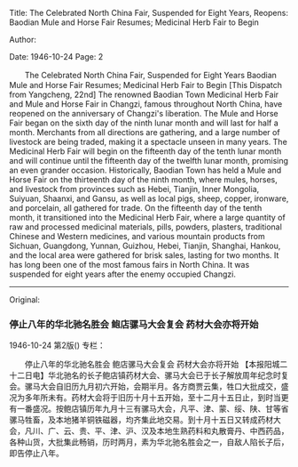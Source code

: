 Title: The Celebrated North China Fair, Suspended for Eight Years, Reopens: Baodian Mule and Horse Fair Resumes; Medicinal Herb Fair to Begin

Author:

Date: 1946-10-24
Page: 2

　　The Celebrated North China Fair, Suspended for Eight Years
    Baodian Mule and Horse Fair Resumes; Medicinal Herb Fair to Begin
    [This Dispatch from Yangcheng, 22nd] The renowned Baodian Town Medicinal Herb Fair and Mule and Horse Fair in Changzi, famous throughout North China, have reopened on the anniversary of Changzi's liberation. The Mule and Horse Fair began on the sixth day of the ninth lunar month and will last for half a month. Merchants from all directions are gathering, and a large number of livestock are being traded, making it a spectacle unseen in many years. The Medicinal Herb Fair will begin on the fifteenth day of the tenth lunar month and will continue until the fifteenth day of the twelfth lunar month, promising an even grander occasion. Historically, Baodian Town has held a Mule and Horse Fair on the thirteenth day of the ninth month, where mules, horses, and livestock from provinces such as Hebei, Tianjin, Inner Mongolia, Suiyuan, Shaanxi, and Gansu, as well as local pigs, sheep, copper, ironware, and porcelain, all gathered for trade. On the fifteenth day of the tenth month, it transitioned into the Medicinal Herb Fair, where a large quantity of raw and processed medicinal materials, pills, powders, plasters, traditional Chinese and Western medicines, and various mountain products from Sichuan, Guangdong, Yunnan, Guizhou, Hebei, Tianjin, Shanghai, Hankou, and the local area were gathered for brisk sales, lasting for two months. It has long been one of the most famous fairs in North China. It was suspended for eight years after the enemy occupied Changzi.



<hr /> 

Original: 


### 停止八年的华北驰名胜会  鲍店骡马大会复会  药材大会亦将开始

1946-10-24
第2版()
专栏：

　　停止八年的华北驰名胜会
    鲍店骡马大会复会
    药材大会亦将开始
    【本报阳城二十二日电】华北驰名的长子鲍店镇药材大会、骡马大会已于长子解放周年纪念时复会。骡马大会自旧历九月初六开始，会期半月。各方商贾云集，牲口大批成交，盛况为多年所未有。药材大会将于旧历十月十五开始，至十二月十五日止，到时当更有一番盛况。按鲍店镇历年九月十三有骡马大会，凡平、津、蒙、绥、陕、甘等省骡马牲畜，及本地猪羊铜铁磁器，均齐集此地交易。到十月十五日又转成药材大会，凡川、广、云、贵、平、津、沪、汉及本地生熟药料和丸散膏丹、中西药品，各种山货，大批集此畅销，历时两月，素为华北驰名胜会之一，自敌人陷长子后，即告停止八年。
